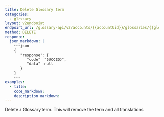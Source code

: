 ```yaml
---
title: Delete Glossary term
categories:
  - glossary
layout: v2endpoint
endpoint_url: /glossary-api/v2/accounts/{{accountUid}}/glossaries/{{glossaryUid}}/terms/{{termUid}}
method: DELETE
response:
  json_markdown: |
    ~~~json
    {
       "response": {
          "code": "SUCCESS",
          "data": null
       }
    }
    ~~~
examples:
  - title:
    code_markdown:
    description_markdown:
---
```


Delete a Glossary term. This will remove the term and all translations.